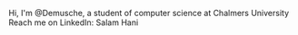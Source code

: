 Hi, I'm @Demusche, a student of computer science at Chalmers University 
Reach me on LinkedIn: Salam Hani
